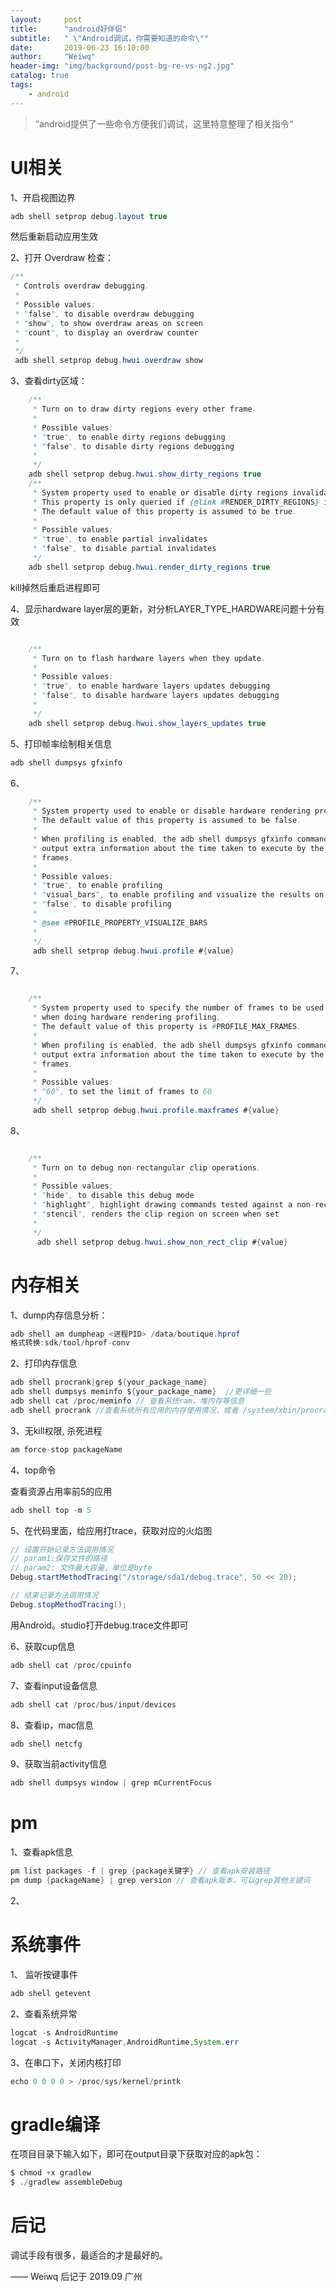 ```yaml
---
layout:     post
title:      "android好伴侣"
subtitle:   " \"Android调试，你需要知道的命令\""
date:       2019-06-23 16:10:00
author:     "Weiwq"
header-img: "img/background/post-bg-re-vs-ng2.jpg"
catalog: true
tags:
    - android
---
```


> “android提供了一些命令方便我们调试，这里特意整理了相关指令“


# UI相关

1、开启视图边界

```java
adb shell setprop debug.layout true
```

然后重新启动应用生效


2、打开 Overdraw 检查：

```java
/**
 * Controls overdraw debugging.
 *
 * Possible values:
 * "false", to disable overdraw debugging
 * "show", to show overdraw areas on screen
 * "count", to display an overdraw counter
 *
 */
 adb shell setprop debug.hwui.overdraw show
```

3、查看dirty区域：

```java
	/**
     * Turn on to draw dirty regions every other frame.
     *
     * Possible values:
     * "true", to enable dirty regions debugging
     * "false", to disable dirty regions debugging
     *
     */
	adb shell setprop debug.hwui.show_dirty_regions true
	/**
     * System property used to enable or disable dirty regions invalidation.
     * This property is only queried if {@link #RENDER_DIRTY_REGIONS} is true.
     * The default value of this property is assumed to be true.
     *
     * Possible values:
     * "true", to enable partial invalidates
     * "false", to disable partial invalidates
     */
	adb shell setprop debug.hwui.render_dirty_regions true
```

kill掉然后重启进程即可

4、显示hardware layer层的更新，对分析LAYER_TYPE_HARDWARE问题十分有效

```java

    /**
     * Turn on to flash hardware layers when they update.
     *
     * Possible values:
     * "true", to enable hardware layers updates debugging
     * "false", to disable hardware layers updates debugging
     *
     */
	adb shell setprop debug.hwui.show_layers_updates true
```

5、打印帧率绘制相关信息

```java
adb shell dumpsys gfxinfo
```

6、

```java
    /**
     * System property used to enable or disable hardware rendering profiling.
     * The default value of this property is assumed to be false.
     *
     * When profiling is enabled, the adb shell dumpsys gfxinfo command will
     * output extra information about the time taken to execute by the last
     * frames.
     *
     * Possible values:
     * "true", to enable profiling
     * "visual_bars", to enable profiling and visualize the results on screen
     * "false", to disable profiling
     *
     * @see #PROFILE_PROPERTY_VISUALIZE_BARS
     *
     */
	 adb shell setprop debug.hwui.profile #{value}
```

7、

```java

    /**
     * System property used to specify the number of frames to be used
     * when doing hardware rendering profiling.
     * The default value of this property is #PROFILE_MAX_FRAMES.
     *
     * When profiling is enabled, the adb shell dumpsys gfxinfo command will
     * output extra information about the time taken to execute by the last
     * frames.
     *
     * Possible values:
     * "60", to set the limit of frames to 60
     */
     adb shell setprop debug.hwui.profile.maxframes #{value}
```

8、

```java

    /**
     * Turn on to debug non-rectangular clip operations.
     *
     * Possible values:
     * "hide", to disable this debug mode
     * "highlight", highlight drawing commands tested against a non-rectangular clip
     * "stencil", renders the clip region on screen when set
     *
     */
	  adb shell setprop debug.hwui.show_non_rect_clip #{value}
```
# 内存相关


1、dump内存信息分析：

```java
adb shell am dumpheap <进程PID> /data/boutique.hprof
格式转换:sdk/tool/hprof-conv
```

2、打印内存信息

```java
adb shell procrank|grep ${your_package_name}
adb shell dumpsys meminfo ${your_package_name}  //更详细一些
adb shell cat /proc/meminfo // 查看系统ram，堆内存等信息
adb shell procrank //查看系统所有应用的内存使用情况，或者 /system/xbin/procrank
```
3、无kill权限, 杀死进程

```java
am force-stop packageName
```

4、top命令

查看资源占用率前5的应用

```java
adb shell top -m 5
```

5、在代码里面，给应用打trace，获取对应的火焰图

```java
// 设置开始记录方法调用情况
// param1:保存文件的路径
// param2: 文件最大容量，单位是byte
Debug.startMethodTracing("/storage/sda1/debug.trace", 50 << 20);

// 结束记录方法调用情况
Debug.stopMethodTracing();
```

用Android。studio打开debug.trace文件即可

6、获取cup信息

```java
adb shell cat /proc/cpuinfo
```
7、查看input设备信息

```java
adb shell cat /proc/bus/input/devices
```

8、查看ip，mac信息

```java
adb shell netcfg
```

9、获取当前activity信息

```java
adb shell dumpsys window | grep mCurrentFocus
```

# pm

1、查看apk信息

```java
pm list packages -f | grep {package关键字} // 查看apk安装路径
pm dump {packageName} | grep version // 查看apk版本，可以grep其他关键词
```

2、
# 系统事件

1、 监听按键事件

```java
adb shell getevent 
```
2、查看系统异常

```java
logcat -s AndroidRuntime
logcat -s ActivityManager,AndroidRuntime,System.err
```
3、在串口下，关闭内核打印

```java
echo 0 0 0 0 > /proc/sys/kernel/printk
```
# gradle编译

在项目目录下输入如下，即可在output目录下获取对应的apk包：

```java
$ chmod +x gradlew
$ ./gradlew assembleDebug
```


# 后记

调试手段有很多，最适合的才是最好的。


—— Weiwq 后记于 2019.09 广州


